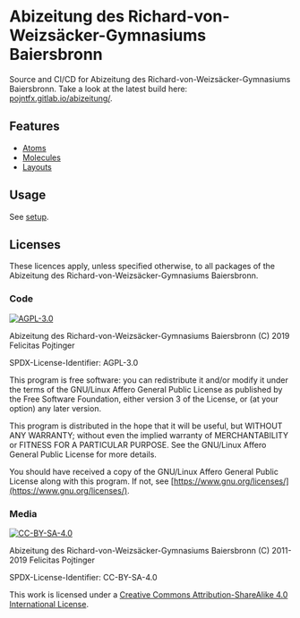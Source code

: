 # Abizeitung des Richard-von-Weizsäcker-Gymnasiums Baiersbronn

Source and CI/CD for Abizeitung des Richard-von-Weizsäcker-Gymnasiums Baiersbronn. Take a look at the latest build here: [pojntfx.gitlab.io/abizeitung/](https://pojntfx.gitlab.io/abizeitung/).

## Features

- [Atoms](./src/atoms)
- [Molecules](./src/molecules)
- [Layouts](./src/layouts)

## Usage

See [setup](./setup.sh).

## Licenses

These licences apply, unless specified otherwise, to all packages of the Abizeitung des Richard-von-Weizsäcker-Gymnasiums Baiersbronn.

### Code

[![AGPL-3.0](https://www.gnu.org/graphics/agplv3-155x51.png)](./LICENSE.md)

Abizeitung des Richard-von-Weizsäcker-Gymnasiums Baiersbronn (C) 2019 Felicitas Pojtinger

SPDX-License-Identifier: AGPL-3.0

This program is free software: you can redistribute it and/or modify it under the terms of the GNU/Linux Affero General Public License as published by the Free Software Foundation, either version 3 of the License, or (at your option) any later version.

This program is distributed in the hope that it will be useful, but WITHOUT ANY WARRANTY; without even the implied warranty of MERCHANTABILITY or FITNESS FOR A PARTICULAR PURPOSE. See the GNU/Linux Affero General Public License for more details.

You should have received a copy of the GNU/Linux Affero General Public License along with this program. If not, see [https://www.gnu.org/licenses/](https://www.gnu.org/licenses/).

### Media

[![CC-BY-SA-4.0](https://licensebuttons.net/l/by-sa/4.0/88x31.png)](./LICENSE_MEDIA.md)

Abizeitung des Richard-von-Weizsäcker-Gymnasiums Baiersbronn (C) 2011-2019 Felicitas Pojtinger

SPDX-License-Identifier: CC-BY-SA-4.0

This work is licensed under a [Creative Commons Attribution-ShareAlike 4.0 International License](https://creativecommons.org/licenses/by-sa/4.0/).

